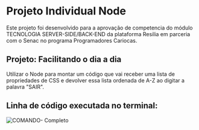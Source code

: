 # Projeto Individual Node
Este projeto foi desenvolvido para a aprovação de competencia do módulo TECNOLOGIA SERVER-SIDE/BACK-END da plataforma Resilia em parceria com o Senac
no programa Programadores Cariocas.

## Projeto: Facilitando o dia a dia
Utilizar o Node para montar um código que vai receber uma lista de propriedades de CSS e devolver essa lista ordenada de A-Z ao digitar a palavra "SAIR".

## Linha de código executada no terminal:

![COMANDO- Completo](https://user-images.githubusercontent.com/112868366/217828729-72eb24ab-2fec-4403-9e33-915ea6d50d0e.png)
